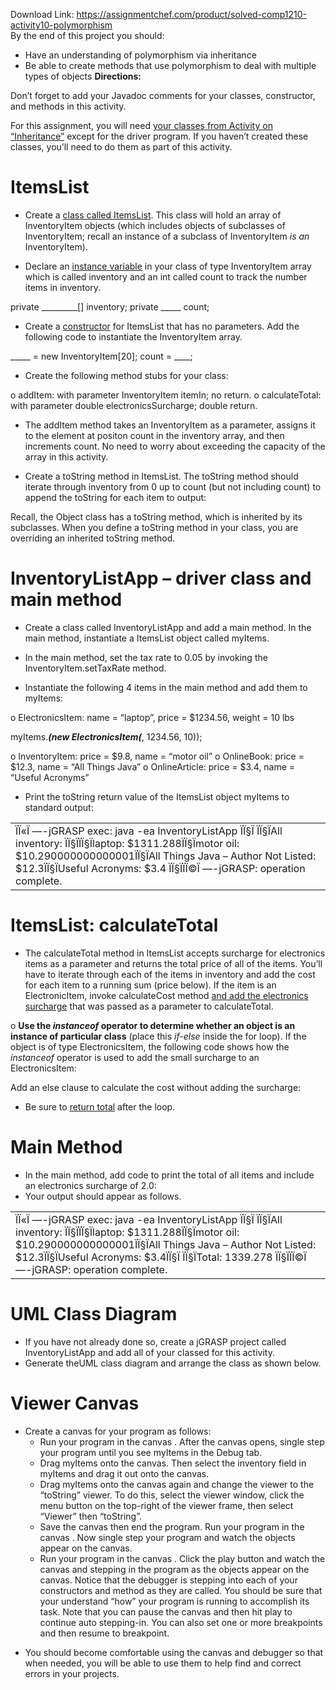 Download Link: https://assignmentchef.com/product/solved-comp1210-activity10-polymorphism
<br>
By the end of this project you should:

<ul>

 <li>Have an understanding of polymorphism via inheritance</li>

 <li>Be able to create methods that use polymorphism to deal with multiple types of objects <strong>Directions: </strong></li>

</ul>

Don’t forget to add your Javadoc comments for your classes, constructor, and methods in this activity.




For this assignment, you will need <u>your classes from Activity on “Inheritance”</u> except for the driver program. If you haven’t created these classes, you’ll need to do them as part of this activity.




<h1>ItemsList</h1>

<ul>

 <li>Create a <u>class called ItemsList</u>. This class will hold an array of InventoryItem objects (which includes objects of subclasses of InventoryItem; recall an instance of a subclass of InventoryItem <em>is an</em> InventoryItem).</li>

</ul>




<ul>

 <li>Declare an <u>instance variable</u> in your class of type InventoryItem array which is called inventory and an int called count to track the number items in inventory.</li>

</ul>




private _________[] inventory; private _____ count;




<ul>

 <li>Create a <u>constructor</u> for ItemsList that has no parameters. Add the following code to instantiate the InventoryItem array.</li>

</ul>




_____ = new InventoryItem[20]; count = ____;




<ul>

 <li>Create the following method stubs for your class:</li>

</ul>

o addItem: with parameter InventoryItem itemIn; no return. o calculateTotal: with parameter double electronicsSurcharge; double return.




<ul>

 <li>The addItem method takes an InventoryItem as a parameter, assigns it to the element at positon count in the inventory array, and then increments count. No need to worry about exceeding the capacity of the array in this activity.</li>

</ul>




<ul>

 <li>Create a toString method in ItemsList. The toString method should iterate through inventory from 0 up to count (but not including count) to append the toString for each item to output:</li>

</ul>







Recall, the Object class has a toString method, which is inherited by its subclasses. When you define a toString method in your class, you are overriding an inherited toString method.

<h1>InventoryListApp – driver class and main method</h1>

<ul>

 <li>Create a class called InventoryListApp and add a main method. In the main method, instantiate a ItemsList object called myItems.</li>

</ul>




<ul>

 <li>In the main method, set the tax rate to 0.05 by invoking the InventoryItem.setTaxRate method.</li>

</ul>




<ul>

 <li>Instantiate the following 4 items in the main method and add them to myItems:</li>

</ul>

o ElectronicsItem: name = “laptop”, price = $1234.56, weight = 10 lbs

myItems._____(new ElectronicsItem(_____, 1234.56, 10));

o InventoryItem: price = $9.8, name = “motor oil” o OnlineBook: price = $12.3, name = “All Things Java” o OnlineArticle: price = $3.4, name = “Useful Acronyms”

<ul>

 <li>Print the toString return value of the ItemsList object myItems to standard output:</li>

</ul>

<table width="559">

 <tbody>

  <tr>

   <td width="559">ÏÏ«Ï —-jGRASP exec: java -ea InventoryListApp ÏÏ§Ï ÏÏ§ÏAll inventory: ÏÏ§ÏÏÏ§Ïlaptop: $1311.288ÏÏ§Ïmotor oil: $10.290000000000001ÏÏ§ÏAll Things Java – Author Not Listed: $12.3ÏÏ§ÏUseful Acronyms: $3.4 ÏÏ§ÏÏÏ©Ï —-jGRASP: operation complete. </td>

  </tr>

 </tbody>

</table>




<h1>ItemsList: calculateTotal</h1>

<ul>

 <li>The calculateTotal method in ItemsList accepts surcharge for electronics items as a parameter and returns the total price of all of the items. You’ll have to iterate through each of the items in inventory and add the cost for each item to a running sum (price below). If the item is an ElectronicItem, invoke calculateCost method <u>and add the electronics surcharge</u> that was passed as a parameter to calculateTotal.</li>

</ul>

o <strong>Use the <em>instanceof</em> operator to determine whether an object is an instance of particular class</strong> (place this <em>if-else</em> inside the for loop). If the object is of type ElectronicsItem, the following code shows how the <em>instanceof</em> operator is used to add the small surcharge to an ElectronicsItem:




Add an else clause to calculate the cost without adding the surcharge:




<ul>

 <li>Be sure to <u>return total</u> after the loop.</li>

</ul>

<h1>Main Method</h1>

<ul>

 <li>In the main method, add code to print the total of all items and include an electronics surcharge of 2.0:</li>

 <li>Your output should appear as follows.</li>

</ul>

<table width="559">

 <tbody>

  <tr>

   <td width="559">ÏÏ«Ï —-jGRASP exec: java -ea InventoryListApp ÏÏ§Ï ÏÏ§ÏAll inventory: ÏÏ§ÏÏÏ§Ïlaptop: $1311.288ÏÏ§Ïmotor oil: $10.290000000000001ÏÏ§ÏAll Things Java – Author Not Listed: $12.3ÏÏ§ÏUseful Acronyms: $3.4ÏÏ§Ï ÏÏ§ÏTotal: 1339.278 ÏÏ§ÏÏÏ©Ï —-jGRASP: operation complete. </td>

  </tr>

 </tbody>

</table>

<strong> </strong> <strong>    </strong>

<h1>UML Class Diagram</h1>

<ul>

 <li>If you have not already done so, create a jGRASP project called InventoryListApp and add all of your classed for this activity.</li>

 <li>Generate theUML class diagram and arrange the class as shown below.<strong>    </strong></li>

</ul>

<h1>Viewer Canvas</h1>

<ul>

 <li>Create a canvas for your program as follows:

  <ul>

   <li>Run your program in the canvas . After the canvas opens, single step your program until you see myItems in the Debug tab.</li>

   <li>Drag myItems onto the canvas. Then select the inventory field in myItems and drag it out onto the canvas.</li>

   <li>Drag myItems onto the canvas again and change the viewer to the “toString” viewer. To do this, select the viewer window, click the menu button  on the top-right of the viewer frame, then select “Viewer” then “toString”.</li>

   <li>Save the canvas then end the program. Run your program in the canvas .  Now single step your program and watch the objects appear on the canvas.</li>

   <li>Run your program in the canvas . Click the play button and watch the canvas and stepping in the program as the objects appear on the canvas.  Notice that the debugger is stepping into each of your constructors and method as they are called.  You should be sure that your understand “how” your program is running to accomplish its task.  Note that you can pause the canvas and then hit play             to continue auto stepping-in.  You can also set one or more breakpoints and then resume to breakpoint.</li>

  </ul></li>

</ul>




<ul>

 <li>You should become comfortable using the canvas and debugger so that when needed, you will be able to use them to help find and correct errors in your projects.</li>

</ul>